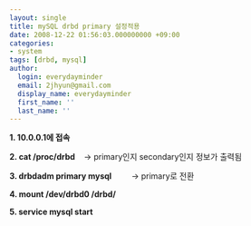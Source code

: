 ```yaml
---
layout: single
title: mySQL drbd primary 설정적용
date: 2008-12-22 01:56:03.000000000 +09:00
categories:
- system
tags: [drbd, mysql]
author:
  login: everydayminder
  email: 2jhyun@gmail.com
  display_name: everydayminder
  first_name: ''
  last_name: ''
---
```

<strong>1. 10.0.0.1에 접속
</strong>

<strong>2. cat /proc/drbd</strong>
&nbsp;&nbsp; -&gt; primary인지 secondary인지 정보가 출력됨

<strong>3. drbdadm primary mysql&nbsp;&nbsp;&nbsp;&nbsp;&nbsp;&nbsp; 
</strong>&nbsp;&nbsp; -&gt; primary로 전환


<strong>4. mount /dev/drbd0 /drbd/
</strong>

<strong>5. service mysql start</strong>

